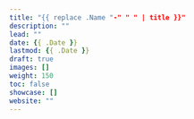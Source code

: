```yaml
---
title: "{{ replace .Name "-" " " | title }}"
description: ""
lead: ""
date: {{ .Date }}
lastmod: {{ .Date }}
draft: true
images: []
weight: 150
toc: false
showcase: []
website: ""
---
```

